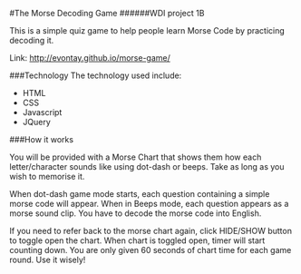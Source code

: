 #The Morse Decoding Game 
######WDI project 1B



This is a simple quiz game to help people learn Morse Code by practicing decoding it.

Link: http://evontay.github.io/morse-game/

###Technology
The technology used include:
- HTML
- CSS
- Javascript 
- JQuery

###How it works

You will be provided with a Morse Chart that shows them how each letter/character sounds like using dot-dash or beeps. Take as long as you wish to memorise it.

When dot-dash game mode starts, each question containing a simple morse code will appear. When in Beeps mode, each question appears as a morse sound clip. You have to decode the morse code into English. 

If you need to refer back to the morse chart again, click HIDE/SHOW button to toggle open the chart. When chart is toggled open, timer will start counting down. You are only given 60 seconds of chart time for each game round. Use it wisely!


